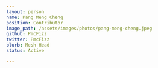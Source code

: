 ```yaml
---
layout: person
name: Pang Meng Cheng
position: Contributor
image_path: /assets/images/photos/pang-meng-cheng.jpeg
github: PmcFizz
twitter: PmcFizz
blurb: Mesh Head
status: Active

---
```

